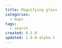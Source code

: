 ```yaml
---
title: Magnifying glass
categories:
  - maps
tags:
  - search
created: 0.1.0
updated: 1.0.0-alpha.1
---
```


